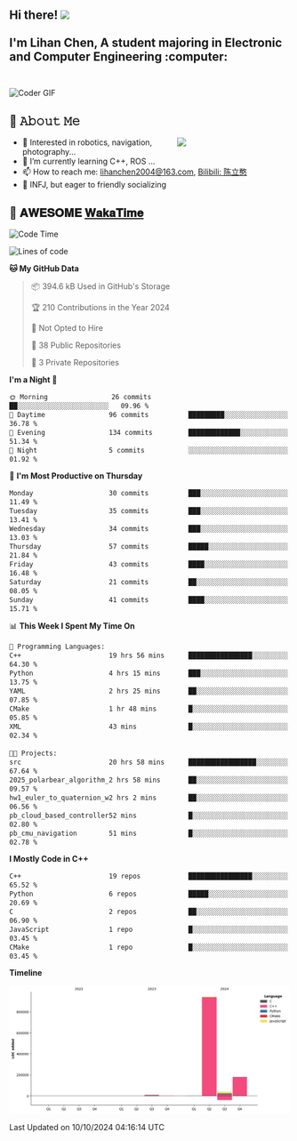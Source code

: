 <h2 align="left">
 <abc>
  <br>Hi there! <img src="https://user-images.githubusercontent.com/42378118/110234147-e3259600-7f4e-11eb-95be-0c4047144dea.gif" width="30"><br>
  <br> I'm Lihan Chen, A student majoring in Electronic and Computer Engineering :computer:<br>
  <br>
 </abc>
</h2>

<img align="center" src="https://media.giphy.com/media/SWoSkN6DxTszqIKEqv/giphy.gif" alt="Coder GIF" width="500">

## :book: 𝙰𝚋𝚘𝚞𝚝 𝙼𝚎

<img align="right" width="40%" src="https://github-readme-stats.vercel.app/api?username=LihanChen2004&show_icons=true&icon_color=CE1D2D&text_color=718096&bg_color=ffffff&hide_title=true" />

- 🌟 Interested in robotics, navigation, photography...
- 🌱 I’m currently learning C++, ROS ... 
- 📫 How to reach me: lihanchen2004@163.com, [Bilibili: 陈立憨](https://space.bilibili.com/170786212)
- 👯 INFJ, but eager to friendly socializing

## 📜 𝐀𝐖𝐄𝐒𝐎𝐌𝐄 [𝐖𝐚𝐤𝐚𝐓𝐢𝐦𝐞](https://github.com/anmol098/waka-readme-stats)

<!--START_SECTION:waka-->
![Code Time](http://img.shields.io/badge/Code%20Time-247%20hrs%2022%20mins-blue)

![Lines of code](https://img.shields.io/badge/From%20Hello%20World%20I%27ve%20Written-1.2%20million%20lines%20of%20code-blue)

**🐱 My GitHub Data** 

> 📦 394.6 kB Used in GitHub's Storage 
 > 
> 🏆 210 Contributions in the Year 2024
 > 
> 🚫 Not Opted to Hire
 > 
> 📜 38 Public Repositories 
 > 
> 🔑 3 Private Repositories 
 > 
**I'm a Night 🦉** 

```text
🌞 Morning                26 commits          ██░░░░░░░░░░░░░░░░░░░░░░░   09.96 % 
🌆 Daytime                96 commits          █████████░░░░░░░░░░░░░░░░   36.78 % 
🌃 Evening                134 commits         █████████████░░░░░░░░░░░░   51.34 % 
🌙 Night                  5 commits           ░░░░░░░░░░░░░░░░░░░░░░░░░   01.92 % 
```
📅 **I'm Most Productive on Thursday** 

```text
Monday                   30 commits          ███░░░░░░░░░░░░░░░░░░░░░░   11.49 % 
Tuesday                  35 commits          ███░░░░░░░░░░░░░░░░░░░░░░   13.41 % 
Wednesday                34 commits          ███░░░░░░░░░░░░░░░░░░░░░░   13.03 % 
Thursday                 57 commits          █████░░░░░░░░░░░░░░░░░░░░   21.84 % 
Friday                   43 commits          ████░░░░░░░░░░░░░░░░░░░░░   16.48 % 
Saturday                 21 commits          ██░░░░░░░░░░░░░░░░░░░░░░░   08.05 % 
Sunday                   41 commits          ████░░░░░░░░░░░░░░░░░░░░░   15.71 % 
```


📊 **This Week I Spent My Time On** 

```text
💬 Programming Languages: 
C++                      19 hrs 56 mins      ████████████████░░░░░░░░░   64.30 % 
Python                   4 hrs 15 mins       ███░░░░░░░░░░░░░░░░░░░░░░   13.75 % 
YAML                     2 hrs 25 mins       ██░░░░░░░░░░░░░░░░░░░░░░░   07.85 % 
CMake                    1 hr 48 mins        █░░░░░░░░░░░░░░░░░░░░░░░░   05.85 % 
XML                      43 mins             █░░░░░░░░░░░░░░░░░░░░░░░░   02.34 % 

🐱‍💻 Projects: 
src                      20 hrs 58 mins      █████████████████░░░░░░░░   67.64 % 
2025_polarbear_algorithm_2 hrs 58 mins       ██░░░░░░░░░░░░░░░░░░░░░░░   09.57 % 
hw1_euler_to_quaternion_w2 hrs 2 mins        ██░░░░░░░░░░░░░░░░░░░░░░░   06.56 % 
pb_cloud_based_controller52 mins             █░░░░░░░░░░░░░░░░░░░░░░░░   02.80 % 
pb_cmu_navigation        51 mins             █░░░░░░░░░░░░░░░░░░░░░░░░   02.78 % 
```

**I Mostly Code in C++** 

```text
C++                      19 repos            ████████████████░░░░░░░░░   65.52 % 
Python                   6 repos             █████░░░░░░░░░░░░░░░░░░░░   20.69 % 
C                        2 repos             ██░░░░░░░░░░░░░░░░░░░░░░░   06.90 % 
JavaScript               1 repo              █░░░░░░░░░░░░░░░░░░░░░░░░   03.45 % 
CMake                    1 repo              █░░░░░░░░░░░░░░░░░░░░░░░░   03.45 % 
```



**Timeline**

![Lines of Code chart](https://raw.githubusercontent.com/LihanChen2004/LihanChen2004/main/assets/bar_graph.png)


 Last Updated on 10/10/2024 04:16:14 UTC
<!--END_SECTION:waka-->

<!--
**LihanChen2004/LihanChen2004** is a ✨ _special_ ✨ repository because its `README.md` (this file) appears on your GitHub profile.

Here are some ideas to get you started:

- 🔭 I’m currently working on ...
- 🌱 I’m currently learning ...
- 👯 I’m looking to collaborate on ...
- 🤔 I’m looking for help with ...
- 💬 Ask me about ...
- 📫 How to reach me: ...
- 😄 Pronouns: ...
- ⚡ Fun fact: ...
-->

